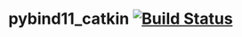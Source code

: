 # pybind11_catkin [![Build Status](https://travis-ci.org/wxmerkt/pybind11_catkin.svg?branch=master)](https://travis-ci.org/wxmerkt/pybind11_catkin)
